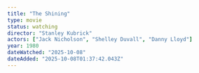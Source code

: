 ```yaml
---
title: "The Shining"
type: movie
status: watching
director: "Stanley Kubrick"
actors: ["Jack Nicholson", "Shelley Duvall", "Danny Lloyd"]
year: 1980
dateWatched: "2025-10-08"
dateAdded: "2025-10-08T01:37:42.043Z"
---
```


